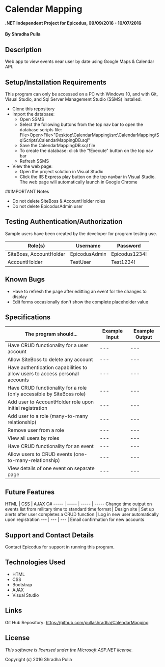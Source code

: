 ﻿# Calendar Mapping

#### .NET Independent Project for Epicodus, 09/09/2016 - 10/07/2016

#### By Shradha Pulla

## Description

Web app to view events near user by date using Google Maps & Calendar API.

## Setup/Installation Requirements

This program can only be accessed on a PC with Windows 10, and with Git, Visual Studio, and Sql Server Management Studio (SSMS) installed.

* Clone this repository
* Import the database:
  * Open SSMS
  * Select the following buttons from the top nav bar to open the database scripts file: File>Open>File>"Desktop\CalendarMapping\src\CalendarMapping\SqlScripts\CalendarMappingDB.sql"
  * Save the CalendarMappingDB.sql file
  * To create the database: click the "!Execute" button on the top nav bar
  * Refresh SSMS
* View the web page: 
  * Open the project solution in Visual Studio
  * Click the IIS Express play button on the top navbar in Visual Studio. The web page will automatically launch in Google Chrome

##IMPORTANT Notes

* Do not delete SiteBoss & AccountHolder roles
* Do not delete EpicodusAdmin user

## Testing Authentication/Authorization

Sample users have been created by the developer for program testing use.

Role(s) | Username | Password
----- | ----- | -----
SiteBoss, AccountHolder | EpicodusAdmin | Epicodus1234!
AccountHolder | TestUser | Test1234!

## Known Bugs

* Have to refresh the page after editting an event for the changes to display
* Edit forms occasionally don't show the complete placeholder value

## Specifications

The program should... | Example Input | Example Output
----- | ----- | -----
Have CRUD functionality for a user account | --- | ---
Allow SiteBoss to delete any account | --- | ---
Have authentication capabilities to allow users to access personal accounts | --- | ---
Have CRUD functionality for a role (only accessible by SiteBoss role) | --- | ---
Add user to AccountHolder role upon initial registration | --- | ---
Add user to a role (many-to-many relationship) | --- | ---
Remove user from a role | --- | ---
View all users by roles | --- | ---
Have CRUD functionality for an event | --- | ---
Allow users to CRUD events (one-to-many-relationship) | --- | ---
View details of one event on separate page | --- | ---

## Future Features

HTML | CSS | AJAX C#
----- | ----- | ----- | -----
Change time output on events list from military time to standard time format | Design site | Set up alerts after user completes a CRUD function | Log in new user automatically upon registration
--- | --- | --- | Email confirmation for new accounts

## Support and Contact Details

Contact Epicodus for support in running this program.

## Technologies Used

* HTML
* CSS
* Bootstrap
* AJAX
* Visual Studio

## Links

Git Hub Repository: https://github.com/pullashradha/CalendarMapping

## License

*This software is licensed under the Microsoft ASP.NET license.*

Copyright (c) 2016 Shradha Pulla